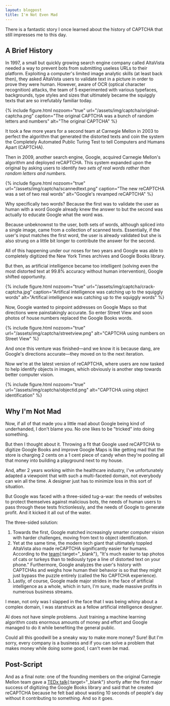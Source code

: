 ```yaml
---
layout: blogpost
title: I'm Not Even Mad
---
```


There is a fantastic story I once learned about the history of CAPTCHA that still impresses me to this day.

## A Brief History

In 1997, a small but quickly growing search engine company called AltaVista needed a way to prevent bots from submitting useless URLs to their platform. Exploiting a computer's limited image analytic skills (at least back then), they asked AltaVista users to validate text in a picture in order to prove they were human. However, aware of OCR (optical character recognition) attacks, the team of 5 experimented with various typefaces, backgrounds, type styles and sizes that ultimately became the squiggly texts that are so irrefutably familiar today.

{% include figure.html
  nozoom="true"
  url="/assets/img/captcha/original-captcha.png"
  caption="The original CAPTCHA was a bunch of random letters and numbers"
  alt="The original CAPTCHA" %}

It took a few more years for a second team at Carnegie Mellon in 2003 to perfect the algorithm that generated the distorted texts and coin the system the Completely Automated Public Turing Test to tell Computers and Humans Apart (CAPTCHA).

Then in 2009, another search engine, Google, acquired Carnegie Mellon's algorithm and deployed reCAPTCHA. This system expanded upon the original by asking users to identify *two sets of real words rather than random letters and numbers.*

{% include figure.html
  nozoom="true"
  url="/assets/img/captcha/scannedtext.png"
  caption="The new reCAPTCHA was a set of two real words"
  alt="Google's revamped reCAPTCHA" %}

Why specifically two words? Because the first was to validate the user as human with a word Google already knew the answer to but the second was actually to educate Google what the word was.

Because unbeknownst to the user, both sets of words, although spliced into a single image, came from a collection of scanned texts. Essentially, if the user's input matches the first word, the user is already validated but she is also strung on a little bit longer to contribute the answer for the second.

All of this happening under our noses for two years and Google was able to completely digitized the New York Times archives and Google Books library.

But then, as artificial intelligence became too intelligent (solving even the most distorted text at 99.8% accuracy without human intervention), Google shifted opportunity.

{% include figure.html
  nozoom="true"
  url="/assets/img/captcha/crack-captcha.jpg"
  caption="Artifical intelligence was catching up to the squiggly words"
  alt="Artifical intelligence was catching up to the squiggly words" %}

Now, Google wanted to pinpoint addresses on Google Maps so that directions were painstakingly accurate. So enter Street View and soon photos of house numbers replaced the Google Books words.

{% include figure.html
  nozoom="true"
  url="/assets/img/captcha/streetview.png"
  alt="CAPTCHA using numbers on Street View" %}

And once this venture was finished&mdash;and we know it is because dang, are Google's directions accurate&mdash;they moved on to the next iteration.

Now we're at the latest version of reCAPTCHA, where users are now tasked to help identify objects in images, which obviously is another step towards better computer vision.

{% include figure.html 
  nozoom="true"
  url="/assets/img/captcha/objectid.png"
  alt="CAPTCHA using object identification" %}

## Why I'm Not Mad

Now, if all of that made you a little mad about Google being kind of underhanded, I don't blame you. No one likes to be "tricked" into doing something.

But then I thought about it. Throwing a fit that Google used reCAPTCHA to digitize Google Books and improve Google Maps is like getting mad that the store is charging 2 cents on a 1 cent piece of candy when they're pooling all that money into building a playground next to my house.

And, after 2 years working within the healthcare industry, I've unfortunately adapted a viewpoint that with such a multi-faceted domain, not everybody can win all the time. A designer just has to minimize loss in this sort of situation.

But Google was faced with a three-sided tug-a-war: the needs of websites to protect themselves against malicious bots, the needs of human users to pass through these tests frictionlessly, and the needs of Google to generate profit. And it kicked it all out of the water.

The three-sided solution:
1. Towards the first, Google matched increasingly smarter computer vision with harder challenges, moving from text to object identification.
2. Yet at the same time, the modern tech giant that ultimately toppled AltaVista also made reCAPTCHA significantly easier for humans. According to the [team][google]{:target="_blank"}, "It's much easier to tap photos of cats or turkeys than to tediously type a line of distorted text on your phone." Furthermore, Google analyzes the user's history with CAPTCHAs and weighs how human their behavior is so that they might just bypass the puzzle entirely (called the No CAPTCHA experience).
3. Lastly, of course, Google made major strides in the face of artificial intelligence as a whole, which in turn, I'm sure, made massive profits in numerous business streams.

I mean, not only was I slapped in the face that I was being whiny about a complex domain, I was starstruck as a fellow artificial intelligence designer.

AI does not have simple problems. Just training a machine learning algorithm costs enormous amounts of money and effort and Google managed to do it while benefiting the general public.

Could all this goodwill be a sneaky way to make more money? Sure! But I'm sorry, every company is a business and if you can solve a problem that makes money while doing some good, I can't even be mad.

## Post-Script
And as a final note: one of the founding members on the original Carnegie Mellon team gave a [TEDx talk][TEDxCMU]{:target="_blank"} shortly after the first major success of digitizing the Google Books library and said that he created reCAPTCHA because he felt bad about wasting 10 seconds of people's day without it contributing to something. And so it goes.

[TEDxCMU]: https://www.ted.com/talks/luis_von_ahn_massive_scale_online_collaboration/transcript
[google]: https://security.googleblog.com/2014/12/are-you-robot-introducing-no-captcha.html
[circle]: https://en.wikipedia.org/wiki/The_Circle_(2017_film)
[microverse]: http://rickandmorty.wikia.com/wiki/Microverse